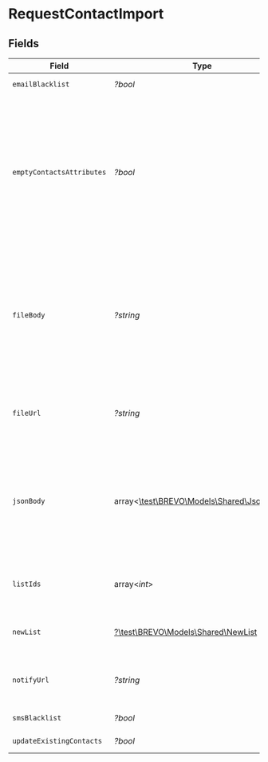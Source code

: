 # RequestContactImport


## Fields

| Field                                                                                                                                                                                                                                                                                                                                                                                      | Type                                                                                                                                                                                                                                                                                                                                                                                       | Required                                                                                                                                                                                                                                                                                                                                                                                   | Description                                                                                                                                                                                                                                                                                                                                                                                | Example                                                                                                                                                                                                                                                                                                                                                                                    |
| ------------------------------------------------------------------------------------------------------------------------------------------------------------------------------------------------------------------------------------------------------------------------------------------------------------------------------------------------------------------------------------------ | ------------------------------------------------------------------------------------------------------------------------------------------------------------------------------------------------------------------------------------------------------------------------------------------------------------------------------------------------------------------------------------------ | ------------------------------------------------------------------------------------------------------------------------------------------------------------------------------------------------------------------------------------------------------------------------------------------------------------------------------------------------------------------------------------------ | ------------------------------------------------------------------------------------------------------------------------------------------------------------------------------------------------------------------------------------------------------------------------------------------------------------------------------------------------------------------------------------------ | ------------------------------------------------------------------------------------------------------------------------------------------------------------------------------------------------------------------------------------------------------------------------------------------------------------------------------------------------------------------------------------------ |
| `emailBlacklist`                                                                                                                                                                                                                                                                                                                                                                           | *?bool*                                                                                                                                                                                                                                                                                                                                                                                    | :heavy_minus_sign:                                                                                                                                                                                                                                                                                                                                                                         | To blacklist all the contacts for email                                                                                                                                                                                                                                                                                                                                                    | false                                                                                                                                                                                                                                                                                                                                                                                      |
| `emptyContactsAttributes`                                                                                                                                                                                                                                                                                                                                                                  | *?bool*                                                                                                                                                                                                                                                                                                                                                                                    | :heavy_minus_sign:                                                                                                                                                                                                                                                                                                                                                                         | To facilitate the choice to erase any attribute of the existing contacts with empty value. emptyContactsAttributes = true means the empty fields in your import will erase any attribute that currently contain data in Brevo, & emptyContactsAttributes = false means the empty fields will not affect your existing data ( **only available if `updateExistingContacts` set to true **)<br/> | true                                                                                                                                                                                                                                                                                                                                                                                       |
| `fileBody`                                                                                                                                                                                                                                                                                                                                                                                 | *?string*                                                                                                                                                                                                                                                                                                                                                                                  | :heavy_minus_sign:                                                                                                                                                                                                                                                                                                                                                                         | **Mandatory if fileUrl and jsonBody is not defined.** CSV content to be imported. Use semicolon to separate multiple attributes. **Maximum allowed file body size is 10MB** . However we recommend a safe limit of around 8 MB to avoid the issues caused due to increase of file body size while parsing. Please use fileUrl instead to import bigger files.<br/>                         | NAME;SURNAME;EMAIL<br/>Smith;John;john.smith@example.com<br/>Roger;Ellie;ellie36@example.com                                                                                                                                                                                                                                                                                               |
| `fileUrl`                                                                                                                                                                                                                                                                                                                                                                                  | *?string*                                                                                                                                                                                                                                                                                                                                                                                  | :heavy_minus_sign:                                                                                                                                                                                                                                                                                                                                                                         | **Mandatory if fileBody and jsonBody is not defined.** URL of the file to be imported (**no local file**). Possible file formats:<br/>#### .txt, .csv, .json<br/>                                                                                                                                                                                                                          | https://importfile.domain.com                                                                                                                                                                                                                                                                                                                                                              |
| `jsonBody`                                                                                                                                                                                                                                                                                                                                                                                 | array<[\test\BREVO\Models\Shared\JsonBody](../../Models/Shared/JsonBody.md)>                                                                                                                                                                                                                                                                                                               | :heavy_minus_sign:                                                                                                                                                                                                                                                                                                                                                                         | **Mandatory if fileUrl and fileBody is not defined.** JSON content to be imported. **Maximum allowed json body size is 10MB** . However we recommend a safe limit of around 8 MB to avoid the issues caused due to increase of json body size while parsing. Please use fileUrl instead to import bigger files.<br/>                                                                       |                                                                                                                                                                                                                                                                                                                                                                                            |
| `listIds`                                                                                                                                                                                                                                                                                                                                                                                  | array<*int*>                                                                                                                                                                                                                                                                                                                                                                               | :heavy_minus_sign:                                                                                                                                                                                                                                                                                                                                                                         | **Mandatory if newList is not defined.** Ids of the lists in which the contacts shall be imported. For example, **[2, 4, 7]**.<br/>                                                                                                                                                                                                                                                        |                                                                                                                                                                                                                                                                                                                                                                                            |
| `newList`                                                                                                                                                                                                                                                                                                                                                                                  | [?\test\BREVO\Models\Shared\NewList](../../Models/Shared/NewList.md)                                                                                                                                                                                                                                                                                                                       | :heavy_minus_sign:                                                                                                                                                                                                                                                                                                                                                                         | To create a new list and import the contacts into it, pass the listName and an optional folderId.                                                                                                                                                                                                                                                                                          |                                                                                                                                                                                                                                                                                                                                                                                            |
| `notifyUrl`                                                                                                                                                                                                                                                                                                                                                                                | *?string*                                                                                                                                                                                                                                                                                                                                                                                  | :heavy_minus_sign:                                                                                                                                                                                                                                                                                                                                                                         | URL that will be called once the import process is finished. For reference, https://help.brevo.com/hc/en-us/articles/360007666479                                                                                                                                                                                                                                                          | http://requestb.in/173lyyx1                                                                                                                                                                                                                                                                                                                                                                |
| `smsBlacklist`                                                                                                                                                                                                                                                                                                                                                                             | *?bool*                                                                                                                                                                                                                                                                                                                                                                                    | :heavy_minus_sign:                                                                                                                                                                                                                                                                                                                                                                         | To blacklist all the contacts for sms                                                                                                                                                                                                                                                                                                                                                      | false                                                                                                                                                                                                                                                                                                                                                                                      |
| `updateExistingContacts`                                                                                                                                                                                                                                                                                                                                                                   | *?bool*                                                                                                                                                                                                                                                                                                                                                                                    | :heavy_minus_sign:                                                                                                                                                                                                                                                                                                                                                                         | To facilitate the choice to update the existing contacts                                                                                                                                                                                                                                                                                                                                   | true                                                                                                                                                                                                                                                                                                                                                                                       |
